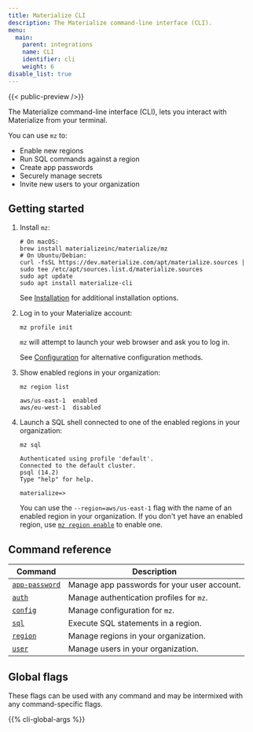 ```yaml
---
title: Materialize CLI
description: The Materialize command-line interface (CLI).
menu:
  main:
    parent: integrations
    name: CLI
    identifier: cli
    weight: 6
disable_list: true
---
```


{{< public-preview />}}

The Materialize command-line interface (CLI), lets you interact with
Materialize from your terminal.

You can use `mz` to:

  * Enable new regions
  * Run SQL commands against a region
  * Create app passwords
  * Securely manage secrets
  * Invite new users to your organization

## Getting started

1. Install `mz`:

   ```shell
   # On macOS:
   brew install materializeinc/materialize/mz
   # On Ubuntu/Debian:
   curl -fsSL https://dev.materialize.com/apt/materialize.sources | sudo tee /etc/apt/sources.list.d/materialize.sources
   sudo apt update
   sudo apt install materialize-cli
   ```

   See [Installation](installation) for additional installation options.

2. Log in to your Materialize account:

   ```shell
   mz profile init
   ```

   `mz` will attempt to launch your web browser and ask you to log in.

   See [Configuration](configuration) for alternative configuration methods.

3. Show enabled regions in your organization:

   ```shell
   mz region list
   ```
   ```
   aws/us-east-1  enabled
   aws/eu-west-1  disabled
   ```

4. Launch a SQL shell connected to one of the enabled regions in your
   organization:

   ```shell
   mz sql
   ```
   ```
   Authenticated using profile 'default'.
   Connected to the default cluster.
   psql (14.2)
   Type "help" for help.

   materialize=>
   ```

   You can use the `--region=aws/us-east-1` flag with the name of an enabled region
   in your organization. If you don't yet have an enabled region, use
   [`mz region enable`](reference/region) to enable one.

## Command reference

Command          | Description
-----------------|------------
[`app-password`] | Manage app passwords for your user account.
[`auth`]         | Manage authentication profiles for `mz`.
[`config`]       | Manage configuration for `mz`.
[`sql`]          | Execute SQL statements in a region.
[`region`]       | Manage regions in your organization.
[`user`]         | Manage users in your organization.

## Global flags

These flags can be used with any command and may be intermixed with any
command-specific flags.

{{% cli-global-args %}}

[Homebrew]: https://brew.sh
[homebrew-tap]: https://github.com/MaterializeInc/homebrew-materialize
[`app-password`]: reference/app-password
[`auth`]: reference/auth
[`config`]: reference/config
[`sql`]: reference/sql
[`region`]: reference/region
[`user`]: reference/user
